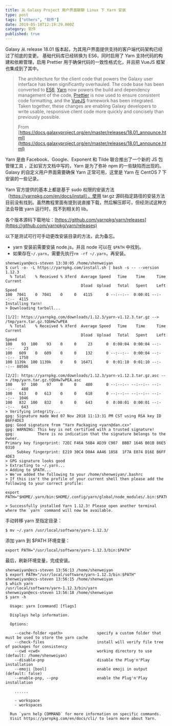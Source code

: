 ```yaml
---
title: 从 Galaxy Project 用户界面聊聊 Linux 下 Yarn 安装
type: post
tags: ["others", "软件"]
date: 2019-05-18T12:19:29.000Z
category: 软件
published: true
---
```


Galaxy 从 release 18.01 版本起，为其用户界面提供支持的客户端代码架构已经过了彻底的变更。 基础代码库已经转换为 ES6，同时启用了 Yarn 支持代码的构建和依赖管理，启用 Prettier 用于确保代码的一致性格式化，并且把 VueJS 框架也集成到了其中。

> The architecture for the client code that powers the Galaxy user interface has been significantly overhauled. The code base has been converted to [ES6](http://es6-features.org/), [Yarn](https://github.com/yarnpkg/yarn) now powers the build and dependency management of the code, [Prettier](https://prettier.io/) is now used to ensure consistent code formatting, and the [VueJS](https://vuejs.org/) framework has been integrated. Taken together, these changes are enabling Galaxy developers to write usable, responsive client code more quickly and concisely than previously possible.
> 
> From [https://docs.galaxyproject.org/en/master/releases/18.01_announce.html](https://docs.galaxyproject.org/en/master/releases/18.01_announce.html)


Yarn 是由 Facebook、Google、Exponent 和 Tilde 联合推出了一个新的 JS 包管理工具 ，正如官方文档中写的，Yarn 是为了弥补 npm 的一些缺陷而出现的。Galaxy 的自定义用户界面需要确保 Yarn 正常可用，这里是 Yarn 在 CentOS 7 下安装的一些记录。

Yarn 官方提供的基本上都是基于 sudo 权限的安装方法（https://yarnpkg.com/en/docs/install），使用 tar.gz 源码指定路径的安装方法目前没有找到。虽然教程里面有提到说直接下载，然后解压即可，但经测试这种方法会导致 yarn 运行时，找不到相关的 lib。

各个版本源码下载地址：[https://github.com/yarnpkg/yarn/releases](https://github.com/yarnpkg/yarn/releases)

以下是测试可行可手动更改安装目录的方法，此为备忘。

- yarn 安装前需要安装 node.js，并且 node 可以在 `$PATH` 中找到。
- 如果存在`~/.yarn`，需要先执行`rm -rf ~/.yarn`，再安装。

```
shenweiyan@ecs-steven 13:38:05 /home/shenweiyan
$ curl -o- -L https://yarnpkg.com/install.sh | bash -s -- --version 1.12.3
  % Total    % Received % Xferd  Average Speed   Time    Time     Time  Current
                                 Dload  Upload   Total   Spent    Left  Speed
100  7041    0  7041    0     0   4115      0 --:--:--  0:00:01 --:--:--  4115
Installing Yarn!
> Downloading tarball...

[1/2]: https://yarnpkg.com/downloads/1.12.3/yarn-v1.12.3.tar.gz --> /tmp/yarn.tar.gz.tQbHw7wPEA
  % Total    % Received % Xferd  Average Speed   Time    Time     Time  Current
                                 Dload  Upload   Total   Spent    Left  Speed
100    93  100    93    0     0     23      0  0:00:04  0:00:04 --:--:--    23
100   609    0   609    0     0    132      0 --:--:--  0:00:04 --:--:--  1750
100 1139k  100 1139k    0     0  16471      0  0:01:10  0:01:10 --:--:-- 80506

[2/2]: https://yarnpkg.com/downloads/1.12.3/yarn-v1.12.3.tar.gz.asc --> /tmp/yarn.tar.gz.tQbHw7wPEA.asc
100    97  100    97    0     0    480      0 --:--:-- --:--:-- --:--:--   480
100   613    0   613    0     0    618      0 --:--:-- --:--:-- --:--:--  1046
100   832  100   832    0     0    643      0  0:00:01  0:00:01 --:--:--   643
> Verifying integrity...
gpg: Signature made Wed 07 Nov 2018 11:13:31 PM CST using RSA key ID B6FF4DE3
gpg: Good signature from "Yarn Packaging <yarn@dan.cx>"
gpg: WARNING: This key is not certified with a trusted signature!
gpg:          There is no indication that the signature belongs to the owner.
Primary key fingerprint: 72EC F46A 56B4 AD39 C907  BBB7 1646 B01B 86E5 0310
     Subkey fingerprint: E219 30C4 D0A4 AA46 1858  1F7A E074 D16E B6FF 4DE3
> GPG signature looks good
> Extracting to ~/.yarn...
> Adding to $PATH...
> We've added the following to your /home/shenweiyan/.bashrc
> If this isn't the profile of your current shell then please add the following to your correct profile:

export PATH="$HOME/.yarn/bin:$HOME/.config/yarn/global/node_modules/.bin:$PATH"

> Successfully installed Yarn 1.12.3! Please open another terminal where the `yarn` command will now be available.
```

手动转移 yarn 至指定目录：
```
$ mv ~/.yarn /usr/local/software/yarn-1.12.3/
```

添加 yarn 到 $PATH 环境变量：
```
export PATH="/usr/local/software/yarn-1.12.3/bin:$PATH"
```

最后，刷新环境变量，完成安装。
```
shenweiyan@ecs-steven 13:56:13 /home/shenweiyan
$ export PATH="/usr/local/software/yarn-1.12.3/bin:$PATH"
shenweiyan@ecs-steven 13:56:15 /home/shenweiyan
$ which yarn
/usr/local/software/yarn-1.12.3/bin/yarn
shenweiyan@ecs-steven 13:56:18 /home/shenweiyan
$ yarn -h

  Usage: yarn [command] [flags]

  Displays help information.

  Options:

    --cache-folder <path>               specify a custom folder that must be used to store the yarn cache
    --check-files                       install will verify file tree of packages for consistency
    --cwd <cwd>                         working directory to use (default: /home/shenweiyan)
    --disable-pnp                       disable the Plug'n'Play installation
    --emoji [bool]                      enable emoji in output (default: false)
    --enable-pnp, --pnp                 enable the Plug'n'Play installation
    
    ......

    - workspace
    - workspaces

  Run `yarn help COMMAND` for more information on specific commands.
  Visit https://yarnpkg.com/en/docs/cli/ to learn more about Yarn.
```
